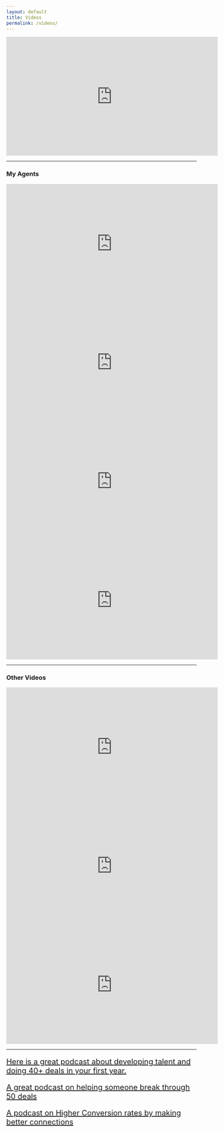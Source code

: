 ```yaml
---
layout: default
title: Videos
permalink: /videos/
---
```

<iframe width="560" height="315" src="https://www.youtube.com/embed/iF1erpBKnnU" frameborder="0" allow="autoplay; encrypted-media" allowfullscreen></iframe>
<hr>
<h3>My Agents</h3>
<iframe width="560" height="315" src="https://www.youtube.com/embed/m74cKovjAIc" frameborder="0" allow="autoplay; encrypted-media" allowfullscreen></iframe><br>
<iframe width="560" height="315" src="https://www.youtube.com/embed/3V1Htf_5j5E" frameborder="0" allow="autoplay; encrypted-media" allowfullscreen></iframe><br>
<iframe width="560" height="315" src="https://www.youtube.com/embed/3I735WlgBVI" frameborder="0" allow="autoplay; encrypted-media" allowfullscreen></iframe><br>
<iframe width="560" height="315" src="https://www.youtube.com/embed/8LfJ8PujRVw" frameborder="0" allow="autoplay; encrypted-media" allowfullscreen></iframe>
<hr>
<h3>Other Videos</h3>
<iframe width="560" height="315" src="https://www.youtube.com/embed/0VfjPXFzO_0" frameborder="0" allow="autoplay; encrypted-media" allowfullscreen></iframe><br>
<iframe width="560" height="315" src="https://www.youtube.com/embed/DxawhgnMF_E" frameborder="0" allow="autoplay; encrypted-media" allowfullscreen></iframe><br>
<iframe width="560" height="315" src="https://www.youtube.com/embed/CZAGEnSwAF4" frameborder="0" allow="autoplay; encrypted-media" allowfullscreen></iframe>
<hr>
<div style="font-size:20px;">
<p><a href="https://www.podbean.com/media/share/pb-sxszc-795ed9" target="_blank">Here is a great podcast about developing talent and doing 40+ deals in your first year.</a></p>
<p><a href="https://www.podbean.com/media/share/pb-mrji3-930080" target="_blank">A great podcast on helping someone break through 50 deals</a></p>
<p><a href="https://www.podbean.com/media/share/pb-utnm7-923b3b" target="_blank">A podcast on Higher Conversion rates by making better connections</a></p>
</div>
